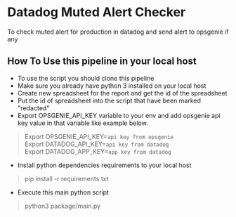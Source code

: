 # Datadog Muted Alert Checker

To check muted alert for production in datadog and send alert to opsgenie if any


## How To Use this pipeline in your local host
* To use the script you should clone this pipeline
* Make sure you already have python 3 installed on your local host
* Create new spreadsheet for the report and get the id of the spreadsheet
* Put the id of spreadsheet into the script that have been marked "redacted" 
* Export OPSGENIE_API_KEY variable to your env and add opsgenie api key value in that variable like example below.
> Export OPSGENIE_API_KEY=`api key from opsgenie`<br>
> Export DATADOG_API_KEY=`api key from datadog`<br>
> Export DATADOG_APP_KEY=`app key from datadog`
* Install python dependencies requirements to your local host
> pip install -r requirements.txt
* Execute this main python script 
> python3 package/main.py
